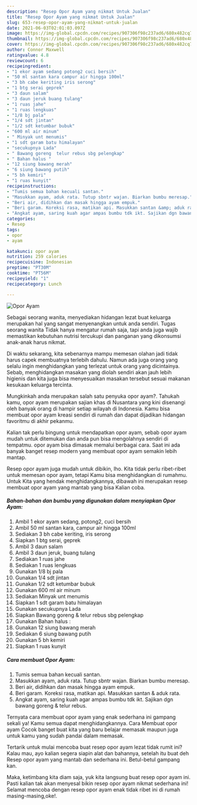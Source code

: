 ```yaml
---
description: "Resep Opor Ayam yang nikmat Untuk Jualan"
title: "Resep Opor Ayam yang nikmat Untuk Jualan"
slug: 653-resep-opor-ayam-yang-nikmat-untuk-jualan
date: 2021-06-03T02:01:03.097Z
image: https://img-global.cpcdn.com/recipes/907306f98c237ad6/680x482cq70/opor-ayam-foto-resep-utama.jpg
thumbnail: https://img-global.cpcdn.com/recipes/907306f98c237ad6/680x482cq70/opor-ayam-foto-resep-utama.jpg
cover: https://img-global.cpcdn.com/recipes/907306f98c237ad6/680x482cq70/opor-ayam-foto-resep-utama.jpg
author: Connor Maxwell
ratingvalue: 4.8
reviewcount: 6
recipeingredient:
- "1 ekor ayam sedang potong2 cuci bersih"
- "50 ml santan kara campur air hingga 100ml"
- "3 bh cabe keriting iris serong"
- "1 btg serai geprek"
- "3 daun salam"
- "3 daun jeruk buang tulang"
- "1 ruas jahe"
- "1 ruas lengkuas"
- "1/8 bj pala"
- "1/4 sdt jintan"
- "1/2 sdt ketumbar bubuk"
- "600 ml air minum"
- " Minyak unt menumis"
- "1 sdt garam batu himalayan"
- "secukupnya Lada"
- " Bawang goreng  telur rebus sbg pelengkap"
- " Bahan halus "
- "12 siung bawang merah"
- "6 siung bawang putih"
- "5 bh kemiri"
- "1 ruas kunyit"
recipeinstructions:
- "Tumis semua bahan kecuali santan."
- "Masukkan ayam, aduk rata. Tutup sbntr wajan. Biarkan bumbu meresap."
- "Beri air, didihkan dan masak hingga ayam empuk."
- "Beri garam. Koreksi rasa, matikan api. Masukkan santan &amp; aduk rata."
- "Angkat ayam, saring kuah agar ampas bumbu tdk ikt. Sajikan dgn bawang goreng &amp; telur rebus."
categories:
- Resep
tags:
- opor
- ayam

katakunci: opor ayam 
nutrition: 259 calories
recipecuisine: Indonesian
preptime: "PT30M"
cooktime: "PT56M"
recipeyield: "1"
recipecategory: Lunch

---
```



![Opor Ayam](https://img-global.cpcdn.com/recipes/907306f98c237ad6/680x482cq70/opor-ayam-foto-resep-utama.jpg)

Sebagai seorang wanita, menyediakan hidangan lezat buat keluarga merupakan hal yang sangat menyenangkan untuk anda sendiri. Tugas seorang  wanita Tidak hanya mengatur rumah saja, tapi anda juga wajib memastikan kebutuhan nutrisi tercukupi dan panganan yang dikonsumsi anak-anak harus nikmat.

Di waktu  sekarang, kita sebenarnya mampu memesan olahan jadi tidak harus capek membuatnya terlebih dahulu. Namun ada juga orang yang selalu ingin menghidangkan yang terlezat untuk orang yang dicintainya. Sebab, menghidangkan masakan yang diolah sendiri akan jauh lebih higienis dan kita juga bisa menyesuaikan masakan tersebut sesuai makanan kesukaan keluarga tercinta. 



Mungkinkah anda merupakan salah satu penyuka opor ayam?. Tahukah kamu, opor ayam merupakan sajian khas di Nusantara yang kini disenangi oleh banyak orang di hampir setiap wilayah di Indonesia. Kamu bisa membuat opor ayam kreasi sendiri di rumah dan dapat dijadikan hidangan favoritmu di akhir pekanmu.

Kalian tak perlu bingung untuk mendapatkan opor ayam, sebab opor ayam mudah untuk ditemukan dan anda pun bisa mengolahnya sendiri di tempatmu. opor ayam bisa dimasak memalui berbagai cara. Saat ini ada banyak banget resep modern yang membuat opor ayam semakin lebih mantap.

Resep opor ayam juga mudah untuk dibikin, lho. Kita tidak perlu ribet-ribet untuk memesan opor ayam, tetapi Kamu bisa menghidangkan di rumahmu. Untuk Kita yang hendak menghidangkannya, dibawah ini merupakan resep membuat opor ayam yang mantab yang bisa Kalian coba.

<!--inarticleads1-->

##### Bahan-bahan dan bumbu yang digunakan dalam menyiapkan Opor Ayam:

1. Ambil 1 ekor ayam sedang, potong2, cuci bersih
1. Ambil 50 ml santan kara, campur air hingga 100ml
1. Sediakan 3 bh cabe keriting, iris serong
1. Siapkan 1 btg serai, geprek
1. Ambil 3 daun salam
1. Ambil 3 daun jeruk, buang tulang
1. Sediakan 1 ruas jahe
1. Sediakan 1 ruas lengkuas
1. Gunakan 1/8 bj pala
1. Gunakan 1/4 sdt jintan
1. Gunakan 1/2 sdt ketumbar bubuk
1. Gunakan 600 ml air minum
1. Sediakan  Minyak unt menumis
1. Siapkan 1 sdt garam batu himalayan
1. Gunakan secukupnya Lada
1. Siapkan  Bawang goreng &amp; telur rebus sbg pelengkap
1. Gunakan  Bahan halus :
1. Gunakan 12 siung bawang merah
1. Sediakan 6 siung bawang putih
1. Gunakan 5 bh kemiri
1. Siapkan 1 ruas kunyit




<!--inarticleads2-->

##### Cara membuat Opor Ayam:

1. Tumis semua bahan kecuali santan.
1. Masukkan ayam, aduk rata. Tutup sbntr wajan. Biarkan bumbu meresap.
1. Beri air, didihkan dan masak hingga ayam empuk.
1. Beri garam. Koreksi rasa, matikan api. Masukkan santan &amp; aduk rata.
1. Angkat ayam, saring kuah agar ampas bumbu tdk ikt. Sajikan dgn bawang goreng &amp; telur rebus.




Ternyata cara membuat opor ayam yang enak sederhana ini gampang sekali ya! Kamu semua dapat menghidangkannya. Cara Membuat opor ayam Cocok banget buat kita yang baru belajar memasak maupun juga untuk kamu yang sudah pandai dalam memasak.

Tertarik untuk mulai mencoba buat resep opor ayam lezat tidak rumit ini? Kalau mau, ayo kalian segera siapin alat dan bahannya, setelah itu buat deh Resep opor ayam yang mantab dan sederhana ini. Betul-betul gampang kan. 

Maka, ketimbang kita diam saja, yuk kita langsung buat resep opor ayam ini. Pasti kalian tak akan menyesal bikin resep opor ayam nikmat sederhana ini! Selamat mencoba dengan resep opor ayam enak tidak ribet ini di rumah masing-masing,oke!.

